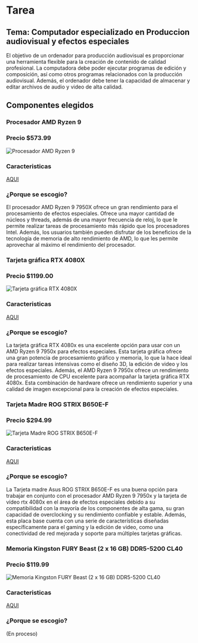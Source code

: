 # Tarea
## Tema: Computador especializado en Produccion audiovisual y efectos especiales

El objetivo de un ordenador para producción audiovisual es proporcionar una herramienta flexible para la creación de contenido de calidad profesional. La computadora debe poder ejecutar programas de edición y composición, así como otros programas relacionados con la producción audiovisual. Además, el ordenador debe tener la capacidad de almacenar y editar archivos de audio y video de alta calidad.

## Componentes elegidos

### Procesador AMD Ryzen 9
### Precio $573.99
![Procesador AMD Ryzen 9](https://cdna.pcpartpicker.com/static/forever/images/product/8de723005cfc1b85071c4abf4d76bd4e.256p.jpg)
### Caracteristicas
[AQUI](https://pcpartpicker.com/product/22XJ7P/amd-ryzen-9-7950x-45-ghz-16-core-processor-100-100000514wof)

### ¿Porque se escogio?
El procesador AMD Ryzen 9 7950X ofrece un gran rendimiento para el procesamiento de efectos especiales. Ofrece una mayor cantidad de núcleos y threads, además de una mayor frecuencia de reloj, lo que le permite realizar tareas de procesamiento más rápido que los procesadores Intel. Además, los usuarios también pueden disfrutar de los beneficios de la tecnología de memoria de alto rendimiento de AMD, lo que les permite aprovechar al máximo el rendimiento del procesador.


### Tarjeta gráfica RTX 4080X
### Precio $1199.00
![Tarjeta gráfica RTX 4080X](https://cdna.pcpartpicker.com/static/forever/images/product/aef4e454e4cf6d050fab1c51f63a8b3a.256p.jpg)
### Caracteristicas
[AQUI](https://pcpartpicker.com/product/yRLFf7/asus-tuf-gaming-geforce-rtx-4080-16-gb-video-card-tuf-rtx4080-16g-gaming)

### ¿Porque se escogio?
La tarjeta gráfica RTX 4080x es una excelente opción para usar con un AMD Ryzen 9 7950x para efectos especiales. Esta tarjeta gráfica ofrece una gran potencia de procesamiento gráfico y memoria, lo que la hace ideal para realizar tareas intensivas como el diseño 3D, la edición de video y los efectos especiales. Además, el AMD Ryzen 9 7950x ofrece un rendimiento de procesamiento de CPU excelente para acompañar la tarjeta gráfica RTX 4080x. Esta combinación de hardware ofrece un rendimiento superior y una calidad de imagen excepcional para la creación de efectos especiales.


### Tarjeta Madre ROG STRIX B650E-F
### Precio $294.99
![Tarjeta Madre ROG STRIX B650E-F](https://cdna.pcpartpicker.com/static/forever/images/product/b950287e2f141caa4638fc93dc99a6ba.256p.jpg)
### Caracteristicas
[AQUI](https://pcpartpicker.com/product/s8nypg/asus-rog-strix-b650e-f-gaming-wifi-atx-am5-motherboard-rog-strix-b650e-f-gaming-wifi)

### ¿Porque se escogio?
La Tarjeta madre Asus ROG STRIX B650E-F es una buena opción para trabajar en conjunto con el procesador AMD Ryzen 9 7950x y la tarjeta de vídeo rtx 4080x en el área de efectos especiales debido a su compatibilidad con la mayoría de los componentes de alta gama, su gran capacidad de overclocking y su rendimiento confiable y estable. Además, esta placa base cuenta con una serie de características diseñadas específicamente para el gaming y la edición de video, como una conectividad de red mejorada y soporte para múltiples tarjetas gráficas.

### Memoria Kingston FURY Beast (2 x 16 GB) DDR5-5200 CL40
### Precio $119.99
![Memoria Kingston FURY Beast (2 x 16 GB) DDR5-5200 CL40](https://cdna.pcpartpicker.com/static/forever/images/product/4108ce94c499008912266b2f019d061b.256p.jpg)
### Caracteristicas
[AQUI](https://pcpartpicker.com/product/p7Z9TW/kingston-fury-beast-32-gb-2-x-16-gb-ddr5-5200-cl40-memory-kf552c40bbk2-32)

### ¿Porque se escogio?
(En proceso)


